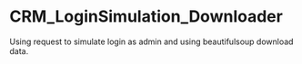 # CRM_LoginSimulation_Downloader

Using request to simulate login as admin and using beautifulsoup download data.
